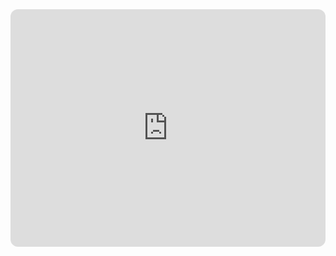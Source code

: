 <iframe style="border-radius:12px" src="https://open.spotify.com/embed/track/5aArEzMo7JWAmtVNnYk3wP?utm_source=generator" width="100%" height="380" frameBorder="0" allowfullscreen="" allow="autoplay; clipboard-write; encrypted-media; fullscreen; picture-in-picture"></iframe>
